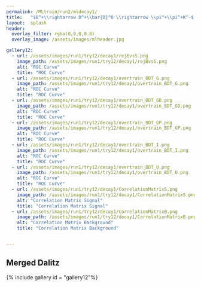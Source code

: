 ```yaml
---
permalink: /MLtrain/run2/mldecay1/
title:   "$B^+\\rightarrow D^+\\bar{D}^0 \\rightarrow \\pi^+\\pi^+K^-$ || $K^+\\pi^-\\pi^+\\pi^-$"
layout:  splash
header:
  overlay_filter: rgba(0,0,0,0.8)
  overlay_image: /assets/images/mlheader.jpg

gallery12:
  - url: /assets/images/run1/try12/decay1/rejBvsS.png
    image_path: /assets/images/run1/try12/decay1/rejBvsS.png
    alt: "ROC Curve"
    title: "ROC Curve"
  - url: /assets/images/run1/try12/decay1/overtrain_BDT_G.png
    image_path: /assets/images/run1/try12/decay1/overtrain_BDT_G.png
    alt: "ROC Curve"
    title: "ROC Curve"
  - url: /assets/images/run1/try12/decay1/overtrain_BDT_GD.png
    image_path: /assets/images/run1/try12/decay1/overtrain_BDT_GD.png
    alt: "ROC Curve"
    title: "ROC Curve"
  - url: /assets/images/run1/try12/decay1/overtrain_BDT_GP.png
    image_path: /assets/images/run1/try12/decay1/overtrain_BDT_GP.png
    alt: "ROC Curve"
    title: "ROC Curve"
  - url: /assets/images/run1/try12/decay1/overtrain_BDT_I.png
    image_path: /assets/images/run1/try12/decay1/overtrain_BDT_I.png
    alt: "ROC Curve"
    title: "ROC Curve"
  - url: /assets/images/run1/try12/decay1/overtrain_BDT_U.png
    image_path: /assets/images/run1/try12/decay1/overtrain_BDT_U.png
    alt: "ROC Curve"
    title: "ROC Curve"
  - url: /assets/images/run1/try12/decay1/CorrelationMatrixS.png
    image_path: /assets/images/run1/try12/decay1/CorrelationMatrixS.png
    alt: "Correlation Matrix Signal"
    title: "Correlation Matrix Signal"
  - url: /assets/images/run1/try12/decay1/CorrelationMatrixB.png
    image_path: /assets/images/run1/try12/decay1/CorrelationMatrixB.png
    alt: "Correlation Matrix Background"
    title: "Correlation Matrix Background"


---
```


## Merged Dalitz
{% include gallery id = "gallery12"%}
